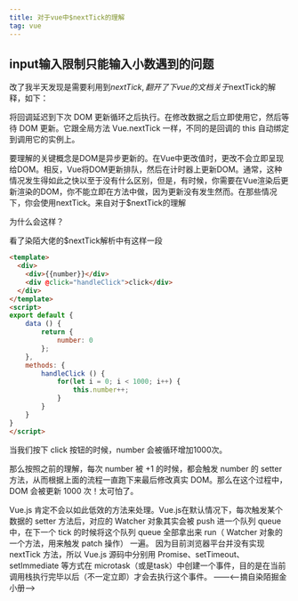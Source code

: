 ```yaml
---
title: 对于vue中$nextTick的理解
tag: vue
---
```

 ## input输入限制只能输入小数遇到的问题
 
改了我半天发现是需要利用到$nextTick,翻开了下vue的文档关于$nextTick的解释，如下：

将回调延迟到下次 DOM 更新循环之后执行。在修改数据之后立即使用它，然后等待 DOM 更新。它跟全局方法 Vue.nextTick 一样，不同的是回调的 this 自动绑定到调用它的实例上。

要理解的关键概念是DOM是异步更新的。在Vue中更改值时，更改不会立即呈现给DOM。相反，Vue将DOM更新排队，然后在计时器上更新DOM。通常，这种情况发生得如此之快以至于没有什么区别，但是，有时候，你需要在Vue渲染后更新渲染的DOM，你不能立即在方法中做，因为更新没有发生然而。在那些情况下，你会使用nextTick。来自对于$nextTick的理解

为什么会这样？

看了染陌大佬的$nextTick解析中有这样一段
``` html
<template>
  <div>
    <div>{{number}}</div>
    <div @click="handleClick">click</div>
  </div>
</template>
<script>
export default {
    data () {
        return {
            number: 0
        };
    },
    methods: {
        handleClick () {
            for(let i = 0; i < 1000; i++) {
                this.number++;
            }
        }
    }
}
</script>
```
当我们按下 click 按钮的时候，number 会被循环增加1000次。

那么按照之前的理解，每次 number 被 +1 的时候，都会触发 number 的 setter 方法，从而根据上面的流程一直跑下来最后修改真实 DOM。那么在这个过程中，DOM 会被更新 1000 次！太可怕了。

Vue.js 肯定不会以如此低效的方法来处理。Vue.js在默认情况下，每次触发某个数据的 setter 方法后，对应的 Watcher 对象其实会被 push 进一个队列 queue 中，在下一个 tick 的时候将这个队列 queue 全部拿出来 run（ Watcher 对象的一个方法，用来触发 patch 操作） 一遍。
因为目前浏览器平台并没有实现 nextTick 方法，所以 Vue.js 源码中分别用 Promise、setTimeout、setImmediate 等方式在 microtask（或是task）中创建一个事件，目的是在当前调用栈执行完毕以后（不一定立即）才会去执行这个事件。
——<–摘自染陌掘金小册–>
